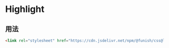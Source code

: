 # Highlight

## 用法

```html
<link rel="stylesheet" href="https://cdn.jsdelivr.net/npm/@funish/css@latest/dist/funish-hl.css" />
```